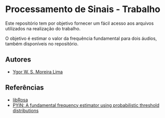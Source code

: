 # Processamento de Sinais - Trabalho

Este repositório tem por objetivo fornecer um fácil acesso aos arquivos utilizados na realização do trabalho.

O objetivo é estimar o valor da frequência fundamental para dois áudios, também disponíveis no repositório.

## Autores

- [Ygor W. S. Moreira Lima](https://www.github.com/ygordev)

## Referências

 - [libRosa](https://librosa.org/doc/0.8.1/generated/librosa.pyin.html?highlight=fundamental)
 - [PYIN: A fundamental frequency estimator using probabilistic threshold distributions](https://ieeexplore.ieee.org/document/6853678)

